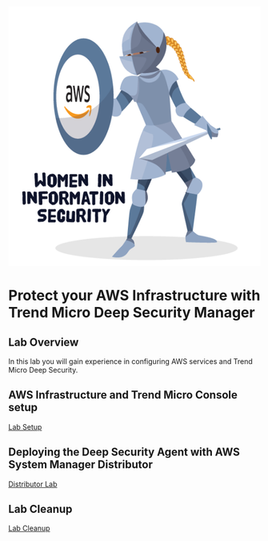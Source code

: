 ![](images/WIIS_Sticker_Final.PNG)
# Protect your AWS Infrastructure with Trend Micro Deep Security Manager


## Lab Overview
In this lab you will gain experience in configuring AWS services and Trend Micro Deep Security.

## AWS Infrastructure and Trend Micro Console setup
[Lab Setup](https://github.com/Halimer/wiis_dallas/tree/master/AWS_Lab_Setup)

## Deploying the Deep Security Agent with AWS System Manager Distributor

[Distributor Lab](https://github.com/Halimer/wiis_dallas/tree/master/AWS_Distributor)


## Lab Cleanup 
[Lab Cleanup](https://github.com/Halimer/wiis_dallas/tree/master/AWS_Lab_Cleanup)
